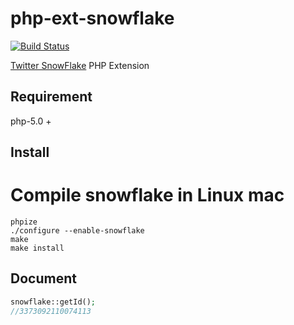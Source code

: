 # php-ext-snowflake

[![Build Status](https://travis-ci.org/wxxiong6/php-ext-snowflake.svg?branch=master)](https://travis-ci.org/wxxiong6/php-ext-snowflake)

[Twitter SnowFlake](https://github.com/twitter-archive/snowflake, "Twitter SnowFlake") PHP Extension

## Requirement
php-5.0 +

## Install
# Compile snowflake in Linux mac

```shell
phpize
./configure --enable-snowflake
make
make install
```

## Document
```php
snowflake::getId();
//3373092110074113
```
